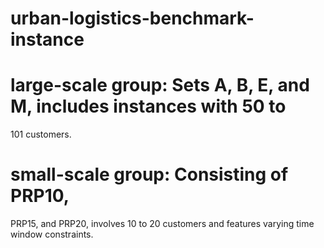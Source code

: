 # urban-logistics-benchmark-instance
# large-scale group: Sets A, B, E, and M, includes instances with 50 to
101 customers. 
# small-scale group: Consisting of PRP10,
PRP15, and PRP20, involves 10 to 20 customers and
features varying time window constraints.
